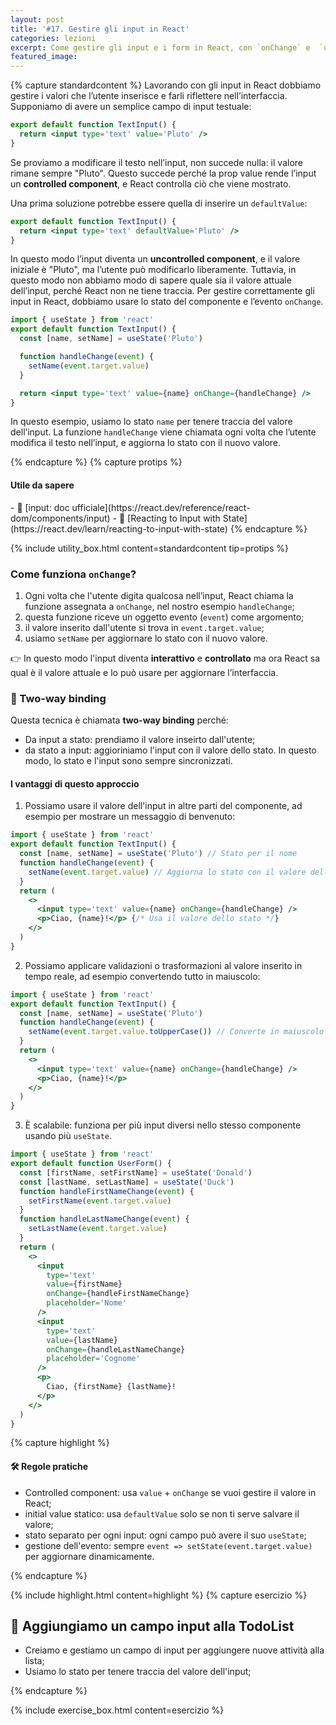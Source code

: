 ```yaml
---
layout: post
title: '#17. Gestire gli input in React'
categories: lezioni
excerpt: Come gestire gli input e i form in React, con `onChange` e  `useState`
featured_image:
---
```


{% capture standardcontent %}
Lavorando con gli input in React dobbiamo gestire i valori che l’utente inserisce e farli riflettere nell’interfaccia.
Supponiamo di avere un semplice campo di input testuale:

```jsx
export default function TextInput() {
  return <input type='text' value='Pluto' />
}
```

Se proviamo a modificare il testo nell’input, non succede nulla: il valore rimane sempre "Pluto".
Questo succede perché la prop value rende l’input un **controlled component**, e React controlla ciò che viene mostrato.

Una prima soluzione potrebbe essere quella di inserire un `defaultValue`:

```jsx
export default function TextInput() {
  return <input type='text' defaultValue='Pluto' />
}
```

In questo modo l’input diventa un **uncontrolled component**, e il valore iniziale è "Pluto", ma l’utente può modificarlo liberamente.
Tuttavia, in questo modo non abbiamo modo di sapere quale sia il valore attuale dell’input, perché React non ne tiene traccia.
Per gestire correttamente gli input in React, dobbiamo usare lo stato del componente e l’evento `onChange`.

```jsx
import { useState } from 'react'
export default function TextInput() {
  const [name, setName] = useState('Pluto')

  function handleChange(event) {
    setName(event.target.value)
  }

  return <input type='text' value={name} onChange={handleChange} />
}
```

In questo esempio, usiamo lo stato `name` per tenere traccia del valore dell’input.
La funzione `handleChange` viene chiamata ogni volta che l’utente modifica il testo nell’input, e aggiorna lo stato con il nuovo valore.

{% endcapture %}
{% capture protips %}

  <h4>Utile da sapere</h4>
  - 🔗 [input: doc ufficiale](https://react.dev/reference/react-dom/components/input)
  - 🔗 [Reacting to Input with State](https://react.dev/learn/reacting-to-input-with-state)
  {% endcapture %}

{% include utility_box.html content=standardcontent tip=protips %}

### Come funziona `onChange`?

1.  Ogni volta che l'utente digita qualcosa nell’input, React chiama la funzione assegnata a `onChange`, nel nostro esempio `handleChange`;
2.  questa funzione riceve un oggetto evento (`event`) come argomento;
3.  il valore inserito dall'utente si trova in `event.target.value`;
4.  usiamo `setName` per aggiornare lo stato con il nuovo valore.

👉 In questo modo l'input diventa **interattivo** e **controllato** ma ora React sa qual è il valore attuale e lo può usare per aggiornare l’interfaccia.

### 🔁 Two-way binding

Questa tecnica è chiamata **two-way binding** perché:

- Da input a stato: prendiamo il valore inseirto dall'utente;
- da stato a input: aggioriniamo l'input con il valore dello stato.
  In questo modo, lo stato e l'input sono sempre sincronizzati.

#### I vantaggi di questo approccio

1. Possiamo usare il valore dell'input in altre parti del componente, ad esempio per mostrare un messaggio di benvenuto:

```jsx
import { useState } from 'react'
export default function TextInput() {
  const [name, setName] = useState('Pluto') // Stato per il nome
  function handleChange(event) {
    setName(event.target.value) // Aggiorna lo stato con il valore dell'input
  }
  return (
    <>
      <input type='text' value={name} onChange={handleChange} />
      <p>Ciao, {name}!</p> {/* Usa il valore dello stato */}
    </>
  )
}
```

2. Possiamo applicare validazioni o trasformazioni al valore inserito in tempo reale, ad esempio convertendo tutto in maiuscolo:

```jsx
import { useState } from 'react'
export default function TextInput() {
  const [name, setName] = useState('Pluto')
  function handleChange(event) {
    setName(event.target.value.toUpperCase()) // Converte in maiuscolo
  }
  return (
    <>
      <input type='text' value={name} onChange={handleChange} />
      <p>Ciao, {name}!</p>
    </>
  )
}
```

3. È scalabile: funziona per più input diversi nello stesso componente usando più `useState`.

```jsx
import { useState } from 'react'
export default function UserForm() {
  const [firstName, setFirstName] = useState('Donald')
  const [lastName, setLastName] = useState('Duck')
  function handleFirstNameChange(event) {
    setFirstName(event.target.value)
  }
  function handleLastNameChange(event) {
    setLastName(event.target.value)
  }
  return (
    <>
      <input
        type='text'
        value={firstName}
        onChange={handleFirstNameChange}
        placeholder='Nome'
      />
      <input
        type='text'
        value={lastName}
        onChange={handleLastNameChange}
        placeholder='Cognome'
      />
      <p>
        Ciao, {firstName} {lastName}!
      </p>
    </>
  )
}
```

{% capture highlight %}

#### 🛠️ Regole pratiche

- Controlled component: usa `value` + `onChange` se vuoi gestire il valore in React;
- initial value statico: usa `defaultValue` solo se non ti serve salvare il valore;
- stato separato per ogni input: ogni campo può avere il suo `useState`;
- gestione dell'evento: sempre `event => setState(event.target.value)` per aggiornare dinamicamente.

{% endcapture %}

{% include highlight.html content=highlight  %}
{% capture esercizio %}

## 💪 Aggiungiamo un campo input alla TodoList

- Creiamo e gestiamo un campo di input per aggiungere nuove attività alla lista;
- Usiamo lo stato per tenere traccia del valore dell'input;

{% endcapture %}

{% include exercise_box.html content=esercizio %}
